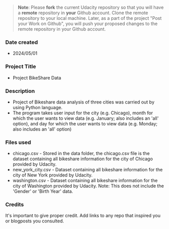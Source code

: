 >**Note**: Please **fork** the current Udacity repository so that you will have a **remote** repository in **your** Github account. Clone the remote repository to your local machine. Later, as a part of the project "Post your Work on Github", you will push your proposed changes to the remote repository in your Github account.

### Date created
- 2024/05/01

### Project Title
- Project BikeShare Data

### Description
- Project of Bikeshare data analysis of three cities was carried out by using Python language.
- The program takes user input for the city (e.g. Chicago), month for which the user wants to view data (e.g. January; also includes an 'all' option), and day for which the user wants to view data (e.g. Monday; also includes an 'all' option)

### Files used
- chicago.csv - Stored in the data folder, the chicago.csv file is the dataset containing all bikeshare information for the city of Chicago provided by Udacity.
- new_york_city.csv - Dataset containing all bikeshare information for the city of New York provided by Udacity.
- washington.csv - Dataset containing all bikeshare information for the city of Washington provided by Udacity. Note: This does not include the 'Gender' or 'Birth Year' data.

### Credits
It's important to give proper credit. Add links to any repo that inspired you or blogposts you consulted.


